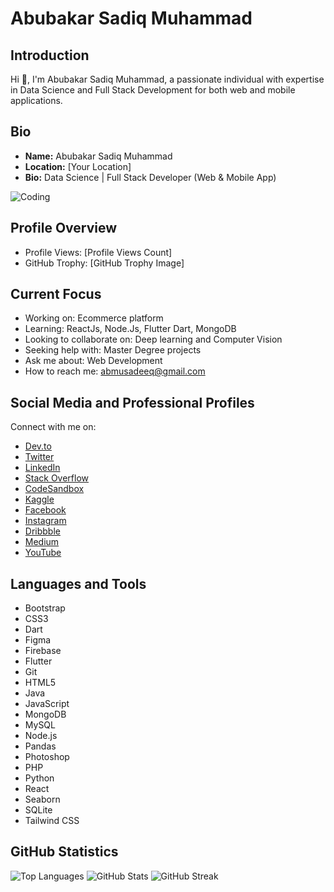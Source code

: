 # Abubakar Sadiq Muhammad

## Introduction
Hi 👋, I'm Abubakar Sadiq Muhammad, a passionate individual with expertise in Data Science and Full Stack Development for both web and mobile applications.

## Bio
- **Name:** Abubakar Sadiq Muhammad
- **Location:** [Your Location]
- **Bio:** Data Science | Full Stack Developer (Web & Mobile App)

![Coding](https://user-images.githubusercontent.com/56535991/121919004-354b3400-cd54-11eb-968b-5c5c3af89598.gif)

## Profile Overview
- Profile Views: [Profile Views Count]
- GitHub Trophy: [GitHub Trophy Image]

## Current Focus
- Working on: Ecommerce platform
- Learning: ReactJs, Node.Js, Flutter Dart, MongoDB
- Looking to collaborate on: Deep learning and Computer Vision
- Seeking help with: Master Degree projects
- Ask me about: Web Development
- How to reach me: [abmusadeeq@gmail.com](mailto:abmusadeeq@gmail.com)

## Social Media and Professional Profiles
Connect with me on:
- [Dev.to](https://dev.to/abmusadeeq)
- [Twitter](https://twitter.com/abmusadeeq)
- [LinkedIn](https://linkedin.com/in/httpsabubakar-sadiq-muhammad-34b0391b1)
- [Stack Overflow](https://stackoverflow.com/users/abubakar-muhammad-sadiq)
- [CodeSandbox](https://codesandbox.com/abmusadeeq)
- [Kaggle](https://kaggle.com/amsadeeq)
- [Facebook](https://fb.com/amsadeeq.link)
- [Instagram](https://instagram.com/devsadeeq)
- [Dribbble](https://dribbble.com/devsadeeq)
- [Medium](https://medium.com/@amsadeeq)
- [YouTube](https://www.youtube.com/c/@amsadeeq)

## Languages and Tools
- Bootstrap
- CSS3
- Dart
- Figma
- Firebase
- Flutter
- Git
- HTML5
- Java
- JavaScript
- MongoDB
- MySQL
- Node.js
- Pandas
- Photoshop
- PHP
- Python
- React
- Seaborn
- SQLite
- Tailwind CSS

## GitHub Statistics
![Top Languages](https://github-readme-stats.vercel.app/api/top-langs?username=amsadeeq&show_icons=true&locale=en&layout=compact)
![GitHub Stats](https://github-readme-stats.vercel.app/api?username=amsadeeq&show_icons=true&locale=en)
![GitHub Streak](https://github-readme-streak-stats.herokuapp.com/?user=amsadeeq)

